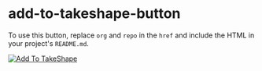 # add-to-takeshape-button

To use this button, replace `org` and `repo` in the `href` and include the HTML in your project's `README.md`.

<a href="//app.takeshape.io/add-to-takeshape/org/repo">
    <img src="https://camo.githubusercontent.com/f209ca5cc3af7dd930b6bfc55b3d7b6a5fde1aff/68747470733a2f2f76657263656c2e636f6d2f627574746f6e" alt="Add To TakeShape">
</a>
